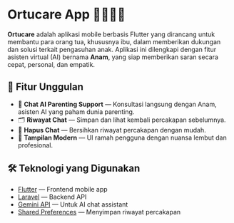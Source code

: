 # Ortucare App 👩‍👧‍👦💬

**Ortucare** adalah aplikasi mobile berbasis Flutter yang dirancang untuk membantu para orang tua, khususnya ibu, dalam memberikan dukungan dan solusi terkait pengasuhan anak. Aplikasi ini dilengkapi dengan fitur asisten virtual (AI) bernama **Anam**, yang siap memberikan saran secara cepat, personal, dan empatik.

## 🚀 Fitur Unggulan

- 💬 **Chat AI Parenting Support** — Konsultasi langsung dengan Anam, asisten AI yang paham dunia parenting.
- 🗂️ **Riwayat Chat** — Simpan dan lihat kembali percakapan sebelumnya.
- 🧹 **Hapus Chat** — Bersihkan riwayat percakapan dengan mudah.
- 🌙 **Tampilan Modern** — UI ramah pengguna dengan nuansa lembut dan profesional.

## 🛠 Teknologi yang Digunakan

- [Flutter](https://flutter.dev/) — Frontend mobile app
- [Laravel](https://laravel.com/) — Backend API
- [Gemini API](https://ai.google.dev/gemini-api/docs) — Untuk AI chat assistant
- [Shared Preferences](https://pub.dev/packages/shared_preferences) — Menyimpan riwayat percakapan
